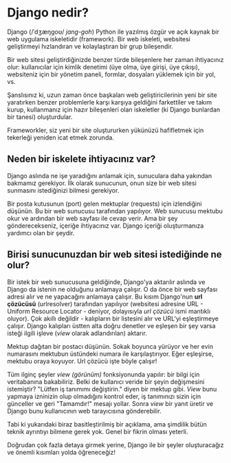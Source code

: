 # Django nedir?

Django (/ˈdʒæŋɡoʊ/ *jang-goh*) Python ile yazılmış özgür ve açık kaynak bir web uygulama iskeletidir (framework). Bir web iskeleti, websitesi geliştirmeyi hızlandıran ve kolaylaştıran bir grup bileşendir.

Bir web sitesi geliştirdiğinizde benzer türde bileşenlere her zaman ihtiyacınız olur: kullanıcılar için kimlik denetimi (üye olma, üye girişi, üye çıkışı), websiteniz için bir yönetim paneli, formlar, dosyaları yüklemek için bir yol, vs.

Şanslısınız ki, uzun zaman önce başkaları web geliştiricilerinin yeni bir site yaratırken benzer problemlerle karşı karşıya geldiğini farkettiler ve takım kurup, kullanmanız için hazır bileşenleri olan iskeletler (ki Django bunlardan bir tanesi) oluşturdular.

Frameworkler, siz yeni bir site oluştururken yükünüzü hafifletmek için tekerleği yeniden icat etmek zorunda.

## Neden bir iskelete ihtiyacınız var?

Django aslında ne işe yaradığını anlamak için, sunuculara daha yakından bakmamız gerekiyor. İlk olarak sunucunun, onun size bir web sitesi sunmasını istediğinizi bilmesi gerekiyor.

Bir posta kutusunun (port) gelen mektuplar (requests) için izlendiğini düşünün. Bu bir web sunucusu tarafından yapılıyor. Web sunucusu mektubu okur ve ardından bir web sayfası ile cevap verir. Ama bir şey gönderecekseniz, içeriğe ihtiyacınız var. Django içeriği oluşturmanıza yardımcı olan bir şeydir.

## Birisi sunucunuzdan bir web sitesi istediğinde ne olur?

Bir istek bir web sunucusuna geldiğinde, Django'ya aktarılır aslında ve Django da istenin ne olduğunu anlamaya çalışır. O da önce bir web sayfası adresi alır ve ne yapacağını anlamaya çalışır. Bu kısım Django'nun **url çözücüsü** (urlresolver) tarafından yapılıyor (websitesi adresine URL - Uniform Resource Locator - deniyor, dolayısıyla *url çözücü* ismi mantıklı oluyor). Çok akıllı değildir - kalıpların bir listesini alır ve URL'yi eşleştirmeye çalışır. Django kalıpları üstten alta doğru denetler ve eşleşen bir şey varsa isteği ilgili işleve (*view* olarak adlandırılan) aktarır.

Mektup dağıtan bir postacı düşünün. Sokak boyunca yürüyor ve her evin numarasını mektubun üstündeki numara ile karşılaştırıyor. Eğer eşleşirse, mektubu oraya koyuyor. Url çözücü işte böyle çalışır!

Tüm ilginç şeyler *view (görünüm)* fonksiyonunda yapılır: bir bilgi için veritabanına bakabiliriz. Belki de kullanıcı veride bir şeyin değişmesini istemiştir? "Lütfen iş tanımımı değiştirin." diyen bir mektup gibi. *View* bunu yapmaya izninizin olup olmadığını kontrol eder, iş tanımınızı sizin için günceller ve geri "Tamamdır!" mesajı yollar. Sonra *view* bir yanıt üretir ve Django bunu kullanıcının web tarayıcısına gönderebilir.

Tabi ki yukarıdaki biraz basitleştirilmiş bir açıklama, ama şimdilik bütün teknik ayrıntıyı bilmene gerek yok. Genel bir fikrin olması yeterli.

Doğrudan çok fazla detaya girmek yerine, Django ile bir şeyler oluşturacağız ve önemli kısımları yolda öğreneceğiz!